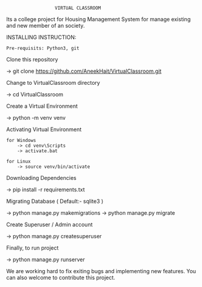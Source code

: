 


                      VIRTUAL CLASSROOM   

Its a college project for Housing Management System for manage existing and new member of an society.

INSTALLING INSTRUCTION:

    Pre-requisits: Python3, git

Clone this repository

  -> git clone https://github.com/AneekHait/VirtualClassroom.git

Change to VirtualClassroom directory

  -> cd VirtualClassroom

Create a Virtual Environment

  ->  python -m venv venv

Activating Virtual Environment

    for Windows
        -> cd venv\Scripts
        -> activate.bat
        
    for Linux    
        -> source venv/bin/activate

Downloading Dependencies

  ->  pip install -r requirements.txt

Migrating Database ( Default:- sqlite3 )

  ->  python manage.py makemigrations
  ->  python manage.py migrate        

Create Superuser / Admin account

  ->  python manage.py createsuperuser

Finally, to run project

  ->  python manage.py runserver

We are working hard to fix exiting bugs and implementing new features. You can also welcome to contribute this project.
